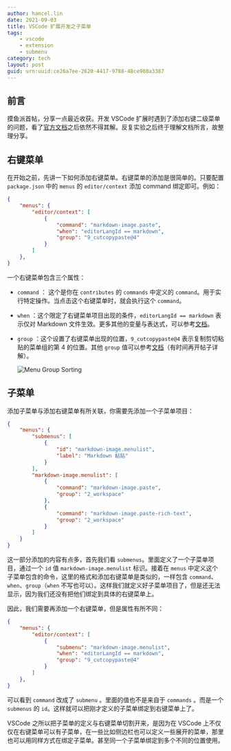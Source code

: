 ```yaml
---
author: hancel.lin
date: 2021-09-03
title: VSCode 扩展开发之子菜单
tags: 
    - vscode
    - extension
    - submenu
category: tech
layout: post
guid: urn:uuid:ce26a7ee-2620-4417-9788-48ce908a3387
---
```


## 前言

摸鱼派首帖，分享一点最近收获。开发 VSCode 扩展时遇到了添加右键二级菜单的问题，看了[官方文档](https://code.visualstudio.com/api/references/contribution-points#contributes.submenus)之后依然不得其解。反复实验之后终于理解文档所言，故整理分享。
<!--more-->
## 右键菜单

在开始之前，先讲一下如何添加右键菜单。右键菜单的添加是很简单的。只要配置 `package.json` 中的 `menus` 的 `editor/context` 添加 command 绑定即可。例如：

```json
{
    "menus": {
        "editor/context": [
            {
                "command": "markdown-image.paste",
                "when": "editorLangId == markdown",
                "group": "9_cutcopypaste@4"
            }
        ]
    },
}
```

一个右键菜单包含三个属性：

- `command` ： 这个是你在 `contributes` 的 `commands` 中定义的 `command`。用于实行特定操作。当点击这个右键菜单时，就会执行这个 `command`。
- `when` ：这个限定了右键菜单项目出现的条件，`editorLangId == markdown` 表示仅对 Markdown 文件生效。更多其他的变量与表达式，可以参考[文档](https://code.visualstudio.com/api/references/when-clause-contexts)。
- `group` ：这个设置了右键菜单出现的位置，`9_cutcopypaste@4` 表示复制剪切粘贴的菜单组的第 4 的位置。其他 `group` 值可以参考[文档](https://code.visualstudio.com/api/references/contribution-points#Sorting-of-groups)（有时间再开帖子详解）。
  
  ![Menu Group Sorting](/media/files/how-to-create-submenu-in-vscode-extension/menu-sort.png)

## 子菜单

添加子菜单与添加右键菜单有所关联，你需要先添加一个子菜单项目：

```json
{
    "menus": {
        "submenus": [
            {
                "id": "markdown-image.menulist",
                "label": "Markdown 粘贴"
            }
        ],
        "markdown-image.menulist": [
            {
                "command": "markdown-image.paste",
                "group": "2_workspace"
            },
            {
                "command": "markdown-image.paste-rich-text",
                "group": "2_workspace"
            }
        ]
    }
}
```

这一部分添加的内容有点多，首先我们看 `submenus`。里面定义了一个子菜单项目，通过一个 `id` 值 `markdown-image.menulist` 标识。接着在 `menus` 中定义这个子菜单包含的命令，这里的格式和添加右键菜单是类似的，一样包含 `command`、`when`、`group`（`when` 不写也可以）。这样我们就定义好子菜单项目了，但是还无法显示，因为我们还没有把他们绑定到具体的右键菜单上。

因此，我们需要再添加一个右键菜单，但是属性有所不同：

```json
{
    "menus": {
        "editor/context": [
            {
                "submenu": "markdown-image.menulist",
                "when": "editorLangId == markdown",
                "group": "9_cutcopypaste@4"
            }
        ]
    },
}
```

可以看到 `command` 改成了 `submenu` 。里面的值也不是来自于 `commands` 。而是一个 `submenus` 的 `id`。这样就可以把刚才定义的子菜单绑定到右键菜单上了。

VSCode 之所以把子菜单的定义与右键菜单切割开来，是因为在 VSCode 上不仅仅在右键菜单可以有子菜单，在一些比如侧边栏也可以定义一些展开的菜单，那里也可以用同样方式在绑定子菜单。甚至同一个子菜单绑定到多个不同的位置使用。
